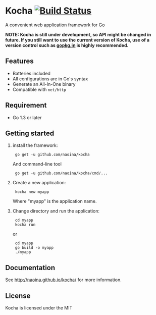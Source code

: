 # Kocha [![Build Status](https://travis-ci.org/naoina/kocha.svg?branch=master)](https://travis-ci.org/naoina/kocha)

A convenient web application framework for [Go](http://golang.org/)

**NOTE: Kocha is still under development, so API might be changed in future. If you still want to use the current version of Kocha, use of a version control such as [gopkg.in](http://labix.org/gopkg.in) is highly recommended.**

## Features

* Batteries included
* All configurations are in Go's syntax
* Generate an All-In-One binary
* Compatible with `net/http`

## Requirement <a id="Requirement"></a>

* Go 1.3 or later

## Getting started

1. install the framework:

        go get -u github.com/naoina/kocha

    And command-line tool

        go get -u github.com/naoina/kocha/cmd/...

2. Create a new application:

        kocha new myapp

    Where "myapp" is the application name.

3. Change directory and run the application:

        cd myapp
        kocha run

    or

        cd myapp
        go build -o myapp
        ./myapp

## Documentation

See http://naoina.github.io/kocha/ for more information.

## License

Kocha is licensed under the MIT
